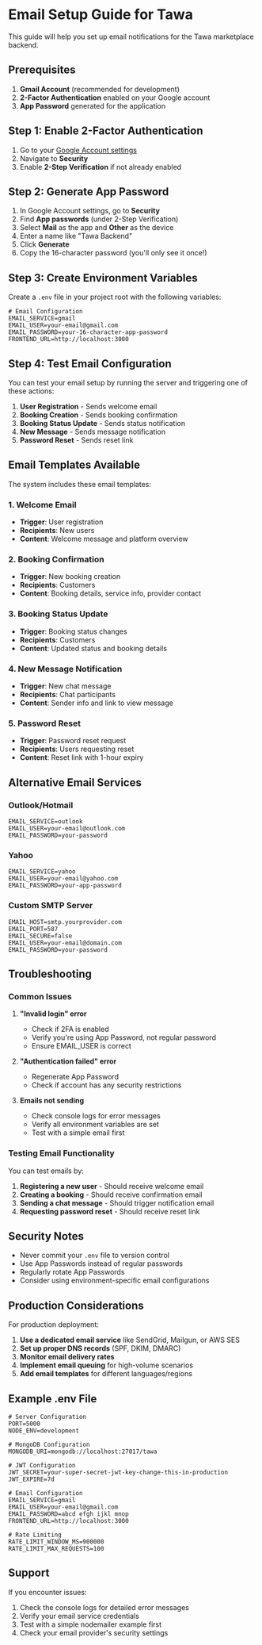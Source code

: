 # Email Setup Guide for Tawa

This guide will help you set up email notifications for the Tawa marketplace backend.

## Prerequisites

1. **Gmail Account** (recommended for development)
2. **2-Factor Authentication** enabled on your Google account
3. **App Password** generated for the application

## Step 1: Enable 2-Factor Authentication

1. Go to your [Google Account settings](https://myaccount.google.com/)
2. Navigate to **Security**
3. Enable **2-Step Verification** if not already enabled

## Step 2: Generate App Password

1. In Google Account settings, go to **Security**
2. Find **App passwords** (under 2-Step Verification)
3. Select **Mail** as the app and **Other** as the device
4. Enter a name like "Tawa Backend"
5. Click **Generate**
6. Copy the 16-character password (you'll only see it once!)

## Step 3: Create Environment Variables

Create a `.env` file in your project root with the following variables:

```env
# Email Configuration
EMAIL_SERVICE=gmail
EMAIL_USER=your-email@gmail.com
EMAIL_PASSWORD=your-16-character-app-password
FRONTEND_URL=http://localhost:3000
```

## Step 4: Test Email Configuration

You can test your email setup by running the server and triggering one of these actions:

1. **User Registration** - Sends welcome email
2. **Booking Creation** - Sends booking confirmation
3. **Booking Status Update** - Sends status notification
4. **New Message** - Sends message notification
5. **Password Reset** - Sends reset link

## Email Templates Available

The system includes these email templates:

### 1. Welcome Email

- **Trigger**: User registration
- **Recipients**: New users
- **Content**: Welcome message and platform overview

### 2. Booking Confirmation

- **Trigger**: New booking creation
- **Recipients**: Customers
- **Content**: Booking details, service info, provider contact

### 3. Booking Status Update

- **Trigger**: Booking status changes
- **Recipients**: Customers
- **Content**: Updated status and booking details

### 4. New Message Notification

- **Trigger**: New chat message
- **Recipients**: Chat participants
- **Content**: Sender info and link to view message

### 5. Password Reset

- **Trigger**: Password reset request
- **Recipients**: Users requesting reset
- **Content**: Reset link with 1-hour expiry

## Alternative Email Services

### Outlook/Hotmail

```env
EMAIL_SERVICE=outlook
EMAIL_USER=your-email@outlook.com
EMAIL_PASSWORD=your-password
```

### Yahoo

```env
EMAIL_SERVICE=yahoo
EMAIL_USER=your-email@yahoo.com
EMAIL_PASSWORD=your-app-password
```

### Custom SMTP Server

```env
EMAIL_HOST=smtp.yourprovider.com
EMAIL_PORT=587
EMAIL_SECURE=false
EMAIL_USER=your-email@domain.com
EMAIL_PASSWORD=your-password
```

## Troubleshooting

### Common Issues

1. **"Invalid login" error**

   - Check if 2FA is enabled
   - Verify you're using App Password, not regular password
   - Ensure EMAIL_USER is correct

2. **"Authentication failed" error**

   - Regenerate App Password
   - Check if account has any security restrictions

3. **Emails not sending**
   - Check console logs for error messages
   - Verify all environment variables are set
   - Test with a simple email first

### Testing Email Functionality

You can test emails by:

1. **Registering a new user** - Should receive welcome email
2. **Creating a booking** - Should receive confirmation email
3. **Sending a chat message** - Should trigger notification email
4. **Requesting password reset** - Should receive reset link

## Security Notes

- Never commit your `.env` file to version control
- Use App Passwords instead of regular passwords
- Regularly rotate App Passwords
- Consider using environment-specific email configurations

## Production Considerations

For production deployment:

1. **Use a dedicated email service** like SendGrid, Mailgun, or AWS SES
2. **Set up proper DNS records** (SPF, DKIM, DMARC)
3. **Monitor email delivery rates**
4. **Implement email queuing** for high-volume scenarios
5. **Add email templates** for different languages/regions

## Example .env File

```env
# Server Configuration
PORT=5000
NODE_ENV=development

# MongoDB Configuration
MONGODB_URI=mongodb://localhost:27017/tawa

# JWT Configuration
JWT_SECRET=your-super-secret-jwt-key-change-this-in-production
JWT_EXPIRE=7d

# Email Configuration
EMAIL_SERVICE=gmail
EMAIL_USER=your-email@gmail.com
EMAIL_PASSWORD=abcd efgh ijkl mnop
FRONTEND_URL=http://localhost:3000

# Rate Limiting
RATE_LIMIT_WINDOW_MS=900000
RATE_LIMIT_MAX_REQUESTS=100
```

## Support

If you encounter issues:

1. Check the console logs for detailed error messages
2. Verify your email service credentials
3. Test with a simple nodemailer example first
4. Check your email provider's security settings
